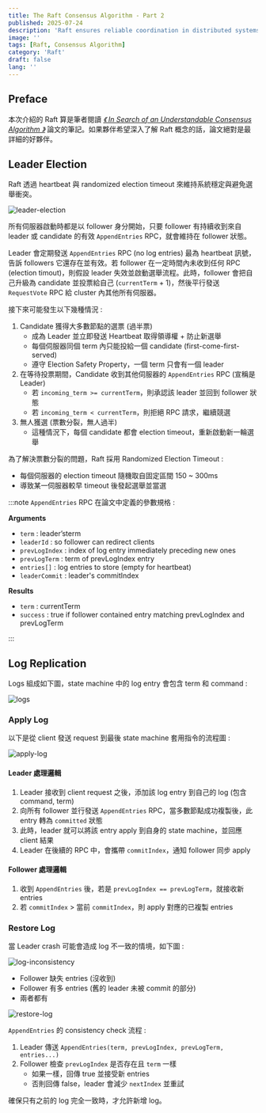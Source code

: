 ```yaml
---
title: The Raft Consensus Algorithm - Part 2
published: 2025-07-24
description: 'Raft ensures reliable coordination in distributed systems through leader election, log replication, and fault tolerance.'
image: ''
tags: [Raft, Consensus Algorithm]
category: 'Raft'
draft: false 
lang: ''
---
```


## Preface

本次介紹的 Raft 算是筆者閱讀 [*《 In Search of an Understandable Consensus Algorithm 》*](https://raft.github.io/) 論文的筆記。如果夥伴希望深入了解 Raft 概念的話，論文絕對是最詳細的好夥伴。


## Leader Election

Raft 透過 heartbeat 與 randomized election timeout 來維持系統穩定與避免選舉衝突。

![leader-election](./leader-election.png)

所有伺服器啟動時都是以 follower 身分開始，只要 follower 有持續收到來自 leader 或 candidate 的有效 `AppendEntries` RPC，就會維持在 follower 狀態。

Leader 會定期發送 `AppendEntries` RPC (no log entries) 最為 heartbeat 訊號，告訴 followers 它還存在並有效。若 follower 在一定時間內未收到任何 RPC (election timout)，則假設 leader 失效並啟動選舉流程。此時，follower 會把自己升級為 candidate 並投票給自己 (`currentTerm` + 1)，然後平行發送 `RequestVote` RPC 給 cluster 內其他所有伺服器。

接下來可能發生以下幾種情況 : 

1. Candidate 獲得大多數節點的選票 (過半票)
    - 成為 Leader 並立即發送 Heartbeat 取得領導權 + 防止新選舉
    - 每個伺服器同個 term 內只能投給一個 candidate (first-come-first-served)
    - 遵守 Election Safety Property，一個 term 只會有一個 leader
2. 在等待投票期間，Candidate 收到其他伺服器的 `AppendEntries` RPC (宣稱是 Leader)
    - 若 `incoming_term >= currentTerm`，則承認該 leader 並回到 follower 狀態
    - 若 `incoming_term < currentTerm`，則拒絕 RPC 請求，繼續競選
3. 無人獲選 (票數分裂，無人過半)
    - 這種情況下，每個 candidate 都會 election timeout，重新啟動新一輪選舉

為了解決票數分裂的問題，Raft 採用 Randomized Election Timeout : 
- 每個伺服器的 election timeout 隨機取自固定區間 150 ~ 300ms
- 導致某一伺服器較早 timeout 後發起選舉並當選

:::note
`AppendEntries` RPC 在論文中定義的參數規格 : 

**Arguments**

- `term` : leader’sterm
- `leaderId` : so follower can redirect clients
- `prevLogIndex` : index of log entry immediately preceding new ones
- `prevLogTerm` : term of prevLogIndex entry
- `entries[]` : log entries to store (empty for heartbeat)
- `leaderCommit` : leader's commitIndex

**Results**

- `term` : currentTerm
- `success` : true if follower contained entry matching prevLogIndex and prevLogTerm

:::

## Log Replication

Logs 組成如下圖，state machine 中的 log entry 會包含 term 和 command : 

![logs](./logs.png)


### Apply Log

以下是從 client 發送 request 到最後 state machine 套用指令的流程圖 : 

![apply-log](./apply-log.png)


#### Leader 處理邏輯

1. Leader 接收到 client request 之後，添加該 log entry 到自己的 log (包含 command, term)
2. 向所有 follower 並行發送 `AppendEntries` RPC，當多數節點成功複製後，此 entry 轉為 `committed` 狀態
3. 此時，leader 就可以將該 entry apply 到自身的 state machine，並回應 client 結果
4. Leader 在後續的 RPC 中，會攜帶 `commitIndex`，通知 follower 同步 apply

#### Follower 處理邏輯

1. 收到 `AppendEntries` 後，若是 `prevLogIndex == prevLogTerm`，就接收新 entries
2. 若 `commitIndex` > 當前 `commitIndex`，則 apply 對應的已複製 entries


### Restore Log

當 Leader crash 可能會造成 log 不一致的情境，如下圖 : 

![log-inconsistency](./log-inconsistency.png)

- Follower 缺失 entries (沒收到)
- Follower 有多 entries (舊的 leader 未被 commit 的部分)
- 兩者都有

![restore-log](./restore-log.png)

`AppendEntries` 的 consistency check 流程 : 
1. Leader 傳送 `AppendEntries(term, prevLogIndex, prevLogTerm, entries...)`
2. Follower 檢查 `prevLogIndex` 是否存在且 `term` 一樣
    - 如果一樣，回傳 true 並接受新 entries
    - 否則回傳 false，leader 會減少 `nextIndex` 並重試

確保只有之前的 log 完全一致時，才允許新增 log。
